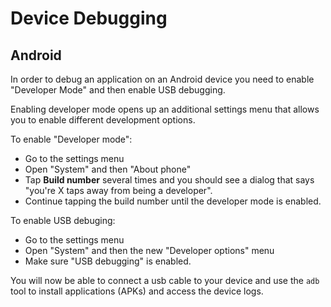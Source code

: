 # Device Debugging

## Android

In order to debug an application on an Android device you need to enable "Developer Mode" and then enable USB debugging.

Enabling developer mode opens up an additional settings menu that allows you to enable different development options.

To enable "Developer mode":

- Go to the settings menu 
- Open "System" and then "About phone"
- Tap **Build number** several times and you should see a dialog that says "you're X taps away from being a developer".
- Continue tapping the build number until the developer mode is enabled. 

To enable USB debuging:

- Go to the settings menu
- Open "System" and then the new "Developer options" menu
- Make sure "USB debugging" is enabled.


You will now be able to connect a usb cable to your device and use the `adb` tool to install applications (APKs) and access the device logs. 








